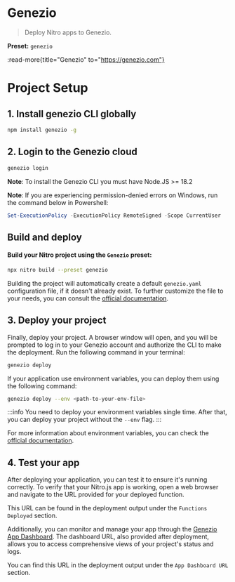 # Genezio

> Deploy Nitro apps to Genezio.

**Preset:** `genezio`

:read-more{title="Genezio" to="https://genezio.com"}

# Project Setup

## 1. Install genezio CLI globally

```bash
npm install genezio -g
```

## 2. Login to the Genezio cloud

```bash
genezio login
```
**Note**: To install the Genezio CLI you must have Node.JS >= 18.2

**Note**: If you are experiencing permission-denied errors on Windows, run the command below in Powershell:
```powershell
Set-ExecutionPolicy -ExecutionPolicy RemoteSigned -Scope CurrentUser
```

## Build and deploy
#### Build your Nitro project using the `Genezio` preset:
```bash
npx nitro build --preset genezio
```
Building the project will automatically create a default `genezio.yaml` configuration file, if it doesn't already exist. To further customize the file to your needs, you can consult the
[official documentation](https://genezio.com/docs/project-structure/genezio-configuration-file/).

## 3. Deploy your project

Finally, deploy your project. A browser window will open, and you will be prompted to log in to your Genezio account and authorize the CLI to make the deployment.
Run the following command in your terminal:

```bash
genezio deploy
```

If your application use environment variables, you can deploy them using the following command:

```bash
genezio deploy --env <path-to-your-env-file>
```

:::info
You need to deploy your environment variables single time.
After that, you can deploy your project without the `--env` flag.
:::

For more information about environment variables, you can check the [official documentation](/docs/project-structure/backend-environment-variables.md).

## 4. Test your app

After deploying your application, you can test it to ensure it's running correctly. To verify that your Nitro.js app is working, open a web browser and navigate to the URL provided for your deployed function.

This URL can be found in the deployment output under the `Functions Deployed` section.

Additionally, you can monitor and manage your app through the [Genezio App Dashboard](https://app.genez.io/dashboard). The dashboard URL, also provided after deployment, allows you to access comprehensive views of your project's status and logs.

You can find this URL in the deployment output under the `App Dashboard URL` section.
